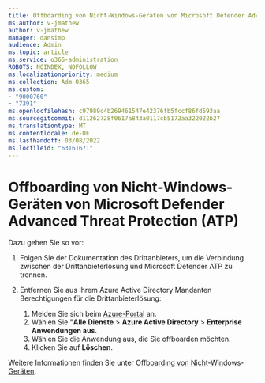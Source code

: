 ```yaml
---
title: Offboarding von Nicht-Windows-Geräten von Microsoft Defender Advanced Threat Protection (ATP)
ms.author: v-jmathew
author: v-jmathew
manager: dansimp
audience: Admin
ms.topic: article
ms.service: o365-administration
ROBOTS: NOINDEX, NOFOLLOW
ms.localizationpriority: medium
ms.collection: Adm_O365
ms.custom:
- "9000760"
- "7391"
ms.openlocfilehash: c97989c4b269461547e42376fb5fccf86fd593aa
ms.sourcegitcommit: d11262728f0617a843a0117cb5172aa322022b27
ms.translationtype: MT
ms.contentlocale: de-DE
ms.lasthandoff: 03/08/2022
ms.locfileid: "63161671"
---
```

# <a name="offboard-non-windows-devices-from-microsoft-defender-advanced-threat-protection-atp"></a>Offboarding von Nicht-Windows-Geräten von Microsoft Defender Advanced Threat Protection (ATP)

Dazu gehen Sie so vor:

1. Folgen Sie der Dokumentation des Drittanbieters, um die Verbindung zwischen der Drittanbieterlösung und Microsoft Defender ATP zu trennen.
2. Entfernen Sie aus Ihrem Azure Active Directory Mandanten Berechtigungen für die Drittanbieterlösung:

    1. Melden Sie sich beim [Azure-Portal](https://go.microsoft.com/fwlink/?linkid=2125612) an.
    1. Wählen Sie **"Alle Dienste** >  **Azure Active Directory** >  **Enterprise Anwendungen aus**.
    1. Wählen Sie die Anwendung aus, die Sie offboarden möchten.
    1. Klicken Sie auf **Löschen**.

Weitere Informationen finden Sie unter [Offboarding von Nicht-Windows-Geräten](https://go.microsoft.com/fwlink/?linkid=2143630).
